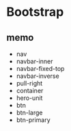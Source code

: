 # Bootstrap

## memo

- nav
- navbar-inner
- navbar-fixed-top
- navbar-inverse
- pull-right
- container
- hero-unit
- btn
- btn-large
- btn-primary

